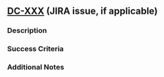 ## [DC-XXX](https://jira-dev.bdm-dev.dts-stn.com/browse/DC-XXX) (JIRA issue, if applicable)

### Description

### Success Criteria

### Additional Notes
